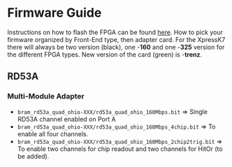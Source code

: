 # Firmware Guide

Instructions on how to flash the FPGA can be found [here](https://github.com/Yarr/Yarr-fw/blob/master/syn/xpressk7/README.md).
How to pick your firmware organized by Front-End type, then adapter card.
For the XpressK7 there will always be two version (black), one -**160** and one -**325** version for the different FPGA types. New version of the card (green) is -**trenz**.

## RD53A

### Multi-Module Adapter

- ``bram_rd53a_quad_ohio-XXX/rd53a_quad_ohio_160Mbps.bit`` => Single RD53A channel enabled on Port A
- ``bram_rd53a_quad_ohio-XXX/rd53a_quad_ohio_160Mbps_4chip.bit`` => To enable all four channels.
- ``bram_rd53a_quad_ohio-XXX/rd53a_quad_ohio_160Mbps_2chip2trig.bit`` => To enable two channels for chip readout and two channels for HitOr (to be added).


